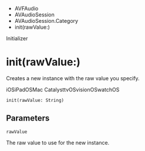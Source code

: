 

- AVFAudio
- AVAudioSession
- AVAudioSession.Category
-  init(rawValue:) 

Initializer

# init(rawValue:)

Creates a new instance with the raw value you specify.

iOSiPadOSMac CatalysttvOSvisionOSwatchOS

``` source
init(rawValue: String)
```

## Parameters 

`rawValue`  

The raw value to use for the new instance.

